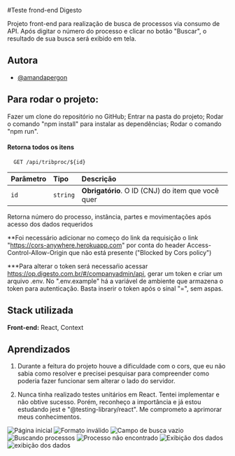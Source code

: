 #Teste frond-end Digesto

Projeto front-end para realização de busca de processos via consumo de API.
Após digitar o número do processo e clicar no botão "Buscar", o resultado
de sua busca será exibido em tela.

## Autora

- [@amandapergon](https://github.com/amandapergon)

## Para rodar o projeto:

Fazer um clone do repositório no GitHub;
Entrar na pasta do projeto;
Rodar o comando "npm install" para instalar as dependências;
Rodar o comando "npm run".

#### Retorna todos os itens

```http
  GET /api/tribproc/${id}
```

| Parâmetro | Tipo     | Descrição                                         |
| :-------- | :------- | :------------------------------------------------ |
| `id`      | `string` | **Obrigatório**. O ID (CNJ) do item que você quer |

Retorna número do processo, instância, partes e movimentações após acesso dos dados requeridos

\*\*Foi necessário adicionar no começo do link da requisição o link "https://cors-anywhere.herokuapp.com" por conta do header Access-Control-Allow-Origin que não está presente
("Blocked by Cors policy")

\*\*\*Para alterar o token será necessaŕio acessar https://op.digesto.com.br/#/companyadmin/api,
gerar um token e criar um arquivo .env. No ".env.example" há a variável de ambiente
que armazena o token para autenticação. Basta inserir o token após o sinal "=", sem aspas.

## Stack utilizada

**Front-end:** React, Context

## Aprendizados

1. Durante a feitura do projeto houve a dificuldade com o cors, que eu não sabia como resolver
   e precisei pesquisar para compreender como poderia fazer funcionar sem alterar o lado do
   servidor.

2. Nunca tinha realizado testes unitários em React. Tentei implementar e não obtive sucesso. Porém,
   reconheço a importância e já estou estudando jest e "@testing-library/react". Me comprometo a aprimorar
   meus conhecimentos.

![Página inicial](teste-frontend-digesto/prints/initialpage.png)
![Formato inválido](teste-frontend-digesto/prints/formValidation2.png)
![Campo de busca vazio](teste-frontend-digesto/prints/formValidation1.png)
![Buscando processos](teste-frontend-digesto/prints/searchingcases.png)
![Processo não encontrado](teste-frontend-digesto/prints/caseNotFound.png)
![Exibição dos dados](teste-frontend-digesto/prints/caseDetails1.png)
![exibição dos dados](teste-frontend-digesto/prints/caseDetails2.png)
